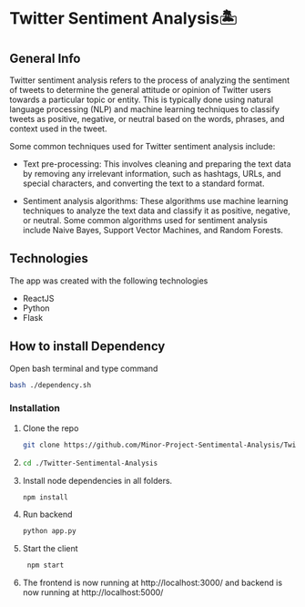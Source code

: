 # Twitter Sentiment Analysis🏝





## General Info
Twitter sentiment analysis refers to the process of analyzing the sentiment of tweets to determine the general attitude or opinion of Twitter users towards a particular topic or entity. This is typically done using natural language processing (NLP) and machine learning techniques to classify tweets as positive, negative, or neutral based on the words, phrases, and context used in the tweet.

Some common techniques used for Twitter sentiment analysis include:

* Text pre-processing: This involves cleaning and preparing the text data by removing any irrelevant information, such as hashtags, URLs, and special characters, and converting the text to a standard format.

* Sentiment analysis algorithms: These algorithms use machine learning techniques to analyze the text data and classify it as positive, negative, or neutral. Some common algorithms used for sentiment analysis include Naive Bayes, Support Vector Machines, and Random Forests.


## Technologies
The app was created with the following technologies
* ReactJS
* Python
* Flask

## How to install Dependency
Open bash terminal and type command
```sh
bash ./dependency.sh
```

### Installation

1. Clone the repo
   ```sh
   git clone https://github.com/Minor-Project-Sentimental-Analysis/Twitter-Sentimental-Analysis
   ```
2. ```sh
   cd ./Twitter-Sentimental-Analysis
   ```
3. Install node dependencies in all folders.
   ```sh
   npm install
   ```
4. Run backend 
    ```sh
    python app.py
    ```
5. Start the client
   ```sh
    npm start
   ```
6. The frontend is now running at http://localhost:3000/  and backend is now running at http://localhost:5000/